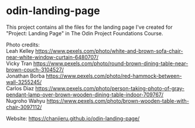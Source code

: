 # odin-landing-page

This project contains all the files for the landing page I've created for "Project: Landing Page" in The Odin Project Foundations Course.

Photo credits:  
Leah Kelley https://www.pexels.com/photo/white-and-brown-sofa-chair-near-white-window-curtain-6480707/   
Vicky Tran https://www.pexels.com/photo/round-brown-dining-table-near-brown-couch-3104527/  
Jonathan Borba https://www.pexels.com/photo/red-hammock-between-wall-3255245/  
Carlos Diaz https://www.pexels.com/photo/person-taking-photo-of-gray-pendant-lamp-over-brown-wooden-dining-table-indoor-709767/  
Nugroho Wahyu https://www.pexels.com/photo/brown-wooden-table-with-chair-3097112/  

Website: https://chanjieru.github.io/odin-landing-page/
